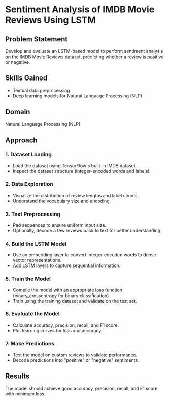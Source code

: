 # Sentiment Analysis of IMDB Movie Reviews Using LSTM

## Problem Statement
Develop and evaluate an LSTM-based model to perform sentiment analysis on the IMDB Movie Reviews dataset, predicting whether a review is positive or negative.

## Skills Gained
- Textual data preprocessing
- Deep learning models for Natural Language Processing (NLP)

## Domain
Natural Language Processing (NLP)

## Approach
### 1. Dataset Loading
- Load the dataset using TensorFlow's built-in IMDB dataset.
- Inspect the dataset structure (integer-encoded words and labels).

### 2. Data Exploration
- Visualize the distribution of review lengths and label counts.
- Understand the vocabulary size and encoding.

### 3. Text Preprocessing
- Pad sequences to ensure uniform input size.
- Optionally, decode a few reviews back to text for better understanding.

### 4. Build the LSTM Model
- Use an embedding layer to convert integer-encoded words to dense vector representations.
- Add LSTM layers to capture sequential information.

### 5. Train the Model
- Compile the model with an appropriate loss function (binary_crossentropy for binary classification).
- Train using the training dataset and validate on the test set.

### 6. Evaluate the Model
- Calculate accuracy, precision, recall, and F1 score.
- Plot learning curves for loss and accuracy.

### 7. Make Predictions
- Test the model on custom reviews to validate performance.
- Decode predictions into "positive" or "negative" sentiments.

## Results
The model should achieve good accuracy, precision, recall, and F1 score with minimum loss.
